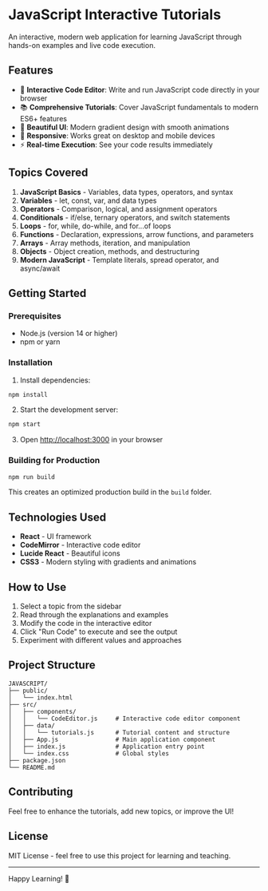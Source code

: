 # JavaScript Interactive Tutorials

An interactive, modern web application for learning JavaScript through hands-on examples and live code execution.

## Features

- 🎯 **Interactive Code Editor**: Write and run JavaScript code directly in your browser
- 📚 **Comprehensive Tutorials**: Cover JavaScript fundamentals to modern ES6+ features
- 🎨 **Beautiful UI**: Modern gradient design with smooth animations
- 📱 **Responsive**: Works great on desktop and mobile devices
- ⚡ **Real-time Execution**: See your code results immediately

## Topics Covered

1. **JavaScript Basics** - Variables, data types, operators, and syntax
2. **Variables** - let, const, var, and data types
3. **Operators** - Comparison, logical, and assignment operators
4. **Conditionals** - if/else, ternary operators, and switch statements
5. **Loops** - for, while, do-while, and for...of loops
6. **Functions** - Declaration, expressions, arrow functions, and parameters
7. **Arrays** - Array methods, iteration, and manipulation
8. **Objects** - Object creation, methods, and destructuring
9. **Modern JavaScript** - Template literals, spread operator, and async/await

## Getting Started

### Prerequisites

- Node.js (version 14 or higher)
- npm or yarn

### Installation

1. Install dependencies:
```bash
npm install
```

2. Start the development server:
```bash
npm start
```

3. Open [http://localhost:3000](http://localhost:3000) in your browser

### Building for Production

```bash
npm run build
```

This creates an optimized production build in the `build` folder.

## Technologies Used

- **React** - UI framework
- **CodeMirror** - Interactive code editor
- **Lucide React** - Beautiful icons
- **CSS3** - Modern styling with gradients and animations

## How to Use

1. Select a topic from the sidebar
2. Read through the explanations and examples
3. Modify the code in the interactive editor
4. Click "Run Code" to execute and see the output
5. Experiment with different values and approaches

## Project Structure

```
JAVASCRIPT/
├── public/
│   └── index.html
├── src/
│   ├── components/
│   │   └── CodeEditor.js     # Interactive code editor component
│   ├── data/
│   │   └── tutorials.js      # Tutorial content and structure
│   ├── App.js                # Main application component
│   ├── index.js              # Application entry point
│   └── index.css             # Global styles
├── package.json
└── README.md
```

## Contributing

Feel free to enhance the tutorials, add new topics, or improve the UI!

## License

MIT License - feel free to use this project for learning and teaching.

---

Happy Learning! 🚀
